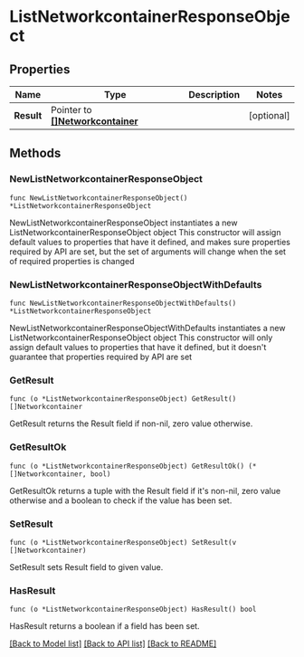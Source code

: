 # ListNetworkcontainerResponseObject

## Properties

Name | Type | Description | Notes
------------ | ------------- | ------------- | -------------
**Result** | Pointer to [**[]Networkcontainer**](Networkcontainer.md) |  | [optional] 

## Methods

### NewListNetworkcontainerResponseObject

`func NewListNetworkcontainerResponseObject() *ListNetworkcontainerResponseObject`

NewListNetworkcontainerResponseObject instantiates a new ListNetworkcontainerResponseObject object
This constructor will assign default values to properties that have it defined,
and makes sure properties required by API are set, but the set of arguments
will change when the set of required properties is changed

### NewListNetworkcontainerResponseObjectWithDefaults

`func NewListNetworkcontainerResponseObjectWithDefaults() *ListNetworkcontainerResponseObject`

NewListNetworkcontainerResponseObjectWithDefaults instantiates a new ListNetworkcontainerResponseObject object
This constructor will only assign default values to properties that have it defined,
but it doesn't guarantee that properties required by API are set

### GetResult

`func (o *ListNetworkcontainerResponseObject) GetResult() []Networkcontainer`

GetResult returns the Result field if non-nil, zero value otherwise.

### GetResultOk

`func (o *ListNetworkcontainerResponseObject) GetResultOk() (*[]Networkcontainer, bool)`

GetResultOk returns a tuple with the Result field if it's non-nil, zero value otherwise
and a boolean to check if the value has been set.

### SetResult

`func (o *ListNetworkcontainerResponseObject) SetResult(v []Networkcontainer)`

SetResult sets Result field to given value.

### HasResult

`func (o *ListNetworkcontainerResponseObject) HasResult() bool`

HasResult returns a boolean if a field has been set.


[[Back to Model list]](../README.md#documentation-for-models) [[Back to API list]](../README.md#documentation-for-api-endpoints) [[Back to README]](../README.md)


